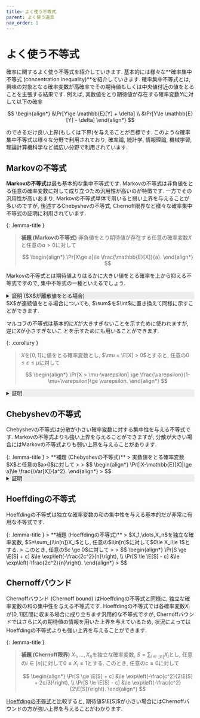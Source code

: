 ```yaml
---
title: よく使う不等式
parent: よく使う道具
nav_order: 1
---
```


# よく使う不等式

確率に関するよく使う不等式を紹介していきます.
基本的には様々な**確率集中不等式 (concentration inequality)**を紹介していきます.
確率集中不等式とは, 興味の対象となる確率変数が高確率でその期待値もしくは中央値付近の値をとることを主張する結果です. 例えば, 実数値をとり期待値が存在する確率変数$Y$に対して以下の確率

$$
\begin{align*}
&\Pr[Y\ge \mathbb{E}[Y] + \delta] \\
&\Pr[Y\le \mathbb{E}[Y] - \delta]
\end{align*}
$$

のできるだけ良い上界(もしくは下界)を与えることが目標です. このような確率集中不等式は様々な分野で利用されており, 確率論, 統計学, 情報理論, 機械学習, 理論計算機科学など幅広い分野で利用されています.

## Markovの不等式
**Markovの不等式**は最も基本的な集中不等式です. Markovの不等式は非負値をとる任意の確率変数に対して成り立つため汎用性が高いのが特徴です. 一方でその汎用性が高いあまり, Markovの不等式単体で用いると弱い上界を与えることが多いのですが, 後述するChebyshevの不等式, Chernoff限界など様々な確率集中不等式の証明に利用されています.


{: .lemma-title }
> **補題 (Markovの不等式)**
> 非負値をとり期待値が存在する任意の確率変数$X$と任意の$a>0$に対して
> 
> $$
  \begin{align*}
    \Pr[X\ge a]\le \frac{\mathbb{E}[X]}{a}.
  \end{align*}
> $$

Markovの不等式とは期待値よりはるかに大きい値をとる確率を上から抑える不等式ですので, 集中不等式の一種といえるでしょう.

<details markdown="1" style="background-color: #eee;">
<summary style="display: list-item">証明 ($X$が離散値をとる場合)</summary>
  期待値の定義より, 任意の$a>0$に対して

  $$
    \begin{align*}
      \E[X]&=\sum_{x\in \supp(X)}x\cdot \Pr[X=x] \\
      &\ge \sum_{x\in\supp(X),x\ge a}x\cdot \Pr[X=x] \\
      &\ge a\cdot \sum_{x\in\supp(X),x\ge a} \Pr[X=x] \\
      &= a\cdot \Pr[X\ge a]
\end{align*}
  $$

  より主張を得る. $\square$

</details>
$X$が連続値をとる場合についても, $\sum$を$\int$に置き換えて同様に示すことができます.

マルコフの不等式は基本的に$X$が大きすぎないことを示すために使われますが, 逆に$X$が小さすぎないこ
とを示すためにも用いることができます.

{: .corollary }
>
> $X$を$[0,1]$に値をとる確率変数とし, $\mu = \E[X] > 0$とすると, 任意の$0\le \varepsilon \le \mu$に対して
> 
> $$
  \begin{align*}
    \Pr[X > \mu-\varepsilon] \ge \frac{\varepsilon}{1-\mu+\varepsilon}\ge \varepsilon.
  \end{align*}
> $$

<details markdown="1" style="background-color: #eee;">
<summary style="display: list-item">証明</summary>
  確率変数$1-X$に対してMarkovの不等式を適用すると

  $$
    \begin{align*}
      \Pr[X \le \mu-\varepsilon] &= \Pr[1-X\ge 1-\mu+\varepsilon] \\
      &\le \frac{1-\mu}{1-\mu+\varepsilon} \\
      &= 1-\frac{\varepsilon}{1-\mu+\varepsilon}
    \end{align*}
  $$
  
  より主張を得る. $\square$
</details>


## Chebyshevの不等式
Chebyshevの不等式は分散が小さい確率変数に対する集中性を与える不等式です. Markovの不等式よりも強い上界を与えることができますが, 分散が大きい場合にはMarkovの不等式よりも弱い上界を与えることがあります.

<div id="chebyshev-inequality" markdown="1">
{: .lemma-title }
> **補題 (Chebyshevの不等式)**
> 実数値をとる確率変数$X$と任意の$a>0$に対して
> 
> $$
  \begin{align*}
    \Pr[|X-\mathbb{E}[X]|\ge a]\le \frac{\Var[X]}{a^2}.  
  \end{align*}
> $$
</div>

<details markdown="1" style="background-color: #eee;">
<summary style="display: list-item">証明</summary>
  非負の確率変数$(X-\E[X])^2$に対してMarkovの不等式を適用すると

  $$
    \begin{align*}
      \Pr[|X-\E[X]|\ge a] &= \Pr[(X-\E[X])^2\ge a^2] \\
      &\le \frac{\E[(X-\E[X])^2]}{a^2} \\
      &= \frac{\Var[X]}{a^2}
    \end{align*}
  $$

  より主張を得る. $\square$
</details>

## Hoeffdingの不等式
Hoeffdingの不等式は独立な確率変数の和の集中性を与える基本的だが非常に有用な不等式です. 

<div id="hoeffding-inequality" markdown="1">
{: .lemma-title }
> **補題 (Hoeffdingの不等式)**
> $X_1,\dots,X_n$を独立な確率変数, $S=\sum_{i\in[n]}X_i$とし, 任意の$i\in[n]$に対して$0\le X_i\le 1$とする.
> このとき, 任意の$c \ge 0$に対して
>  
> $$
  \begin{align*}
    \Pr[S \ge \E[S] + c] &\le \exp\left(-\frac{2c^2}{n}\right), \\
    \Pr[S \le \E[S] - c] &\le \exp\left(-\frac{2c^2}{n}\right).
  \end{align*}
> $$
</div>

## Chernoffバウンド
Chernoffバウンド (Chernoff bound) はHoeffdingの不等式と同様に, 独立な確率変数の和の集中性を与える不等式です. Hoeffdingの不等式では各確率変数$X_i$が$[0,1]$区間に収まる場合に成り立ちます汎用的な不等式ですが, Chernoffバウンドではさらに$X_i$の期待値の情報を用いた上界を与えているため, 状況によってはHoeffdingの不等式よりも強い上界を与えることができます.

{: .lemma-title }
> **補題 (Chernoff限界)**
> $X_1,\dots,X_n$を独立な確率変数, $S=\sum_{i\in[n]}X_i$とし, 任意の$i\in[n]$に対して$0\le X_i\le 1$とする.
> このとき, 任意の$c \ge 0$に対して
>  
> $$
  \begin{align*}
    \Pr[S \ge \E[S] + c] &\le \exp\left(-\frac{c^2}{2\E[S] + 2c/3}\right), \\
    \Pr[S \le \E[S] - c] &\le \exp\left(-\frac{c^2}{2\E[S]}\right).
  \end{align*}
> $$


<a href="#hoeffding-inequality">Hoeffdingの不等式</a>と比較すると, 期待値$\E[S]$が小さい場合にはChernoffバウンドの方が強い上界を与えることがわかります.